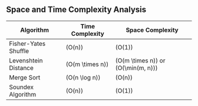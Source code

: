 ## Space and Time Complexity Analysis

| Algorithm                | Time Complexity | Space Complexity                             |
|--------------------------|-----------------|----------------------------------------------|
| Fisher-Yates Shuffle     | \(O(n)\)        | \(O(1)\)                                     |
| Levenshtein Distance     | \(O(m \times n)\)| \(O(m \times n)\) or \(O(\min(m, n))\)       |
| Merge Sort               | \(O(n \log n)\) | \(O(n)\)                                     |
| Soundex Algorithm        | \(O(n)\)        | \(O(1)\)                                     |
